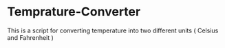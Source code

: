 # Temprature-Converter
This is a script for converting temperature into two different units ( Celsius and Fahrenheit )
